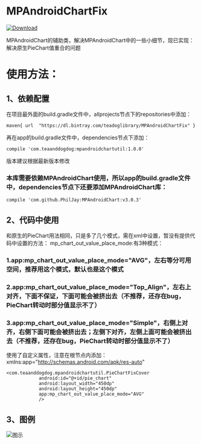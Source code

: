 # MPAndroidChartFix
[ ![Download](https://api.bintray.com/packages/teadoglibrary/MPAndroidChartFix/MPAndroidChartFix/images/download.svg) ](https://bintray.com/teadoglibrary/MPAndroidChartFix/MPAndroidChartFix/_latestVersion)

MPAndroidChart的辅助类，解决MPAndroidChart中的一些小细节，现已实现：解决原生PieChart值重合的问题

# 使用方法：
## 1、依赖配置
在项目最外面的build.gradle文件中，allprojects节点下的repositories中添加：
```
maven{ url  "https://dl.bintray.com/teadoglibrary/MPAndroidChartFix" }
```
再在app的build.gradle文件中，dependencies节点下添加：

`compile 'com.teaanddogdog:mpandroidchartutil:1.0.0'`

版本建议根据最新版本修改

### 本库需要依赖MPAndroidChart使用，所以app的build.gradle文件中，dependencies节点下还要添加MPAndroidChart库：
`compile 'com.github.PhilJay:MPAndroidChart:v3.0.3'`

## 2、代码中使用
和原生的PieChart用法相同，只是多了几个模式，需在xml中设置，暂没有提供代码中设置的方法：
mp_chart_out_value_place_mode:有3种模式：

### 1.app:mp_chart_out_value_place_mode="AVG"，左右等分可用空间，推荐用这个模式，默认也是这个模式

### 2.app:mp_chart_out_value_place_mode="Top_Align"，左右上对齐，下面不保证，下面可能会被挤出去（不推荐，还存在bug，PieChart转动时部分值显示不了）

### 3.app:mp_chart_out_value_place_mode="Simple"，右侧上对齐，右侧下面可能会被挤出去；左侧下对齐，左侧上面可能会被挤出去（不推荐，还存在bug，PieChart转动时部分值显示不了）

使用了自定义属性，注意在根节点内添加：xmlns:app="http://schemas.android.com/apk/res-auto"

```
<com.teaanddogdog.mpandroidchartutil.PieChartFixCover
            android:id="@+id/pie_chart"
            android:layout_width="450dp"
            android:layout_height="450dp"
            app:mp_chart_out_value_place_mode="AVG"
            />
```

## 3、图例
![图示](https://github.com/huzipiaopiao/MPAndroidChartFix/blob/master/img/demo_img1.png)
